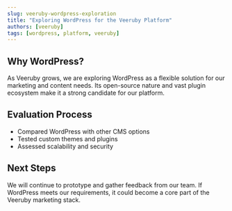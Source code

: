 ```yaml
---
slug: veeruby-wordpress-exploration
title: "Exploring WordPress for the Veeruby Platform"
authors: [veeruby]
tags: [wordpress, platform, veeruby]
---
```


## Why WordPress?

As Veeruby grows, we are exploring WordPress as a flexible solution for our marketing and content needs. Its open-source nature and vast plugin ecosystem make it a strong candidate for our platform.

## Evaluation Process

- Compared WordPress with other CMS options
- Tested custom themes and plugins
- Assessed scalability and security

## Next Steps

We will continue to prototype and gather feedback from our team. If WordPress meets our requirements, it could become a core part of the Veeruby marketing stack.
